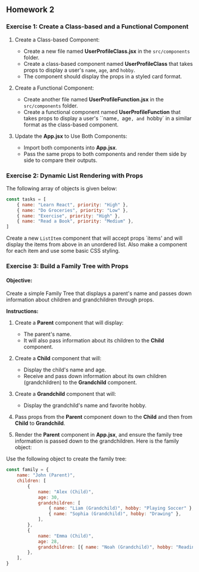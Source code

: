 ## Homework 2

### Exercise 1: Create a Class-based and a Functional Component

1. Create a Class-based Component:

    - Create a new file named **UserProfileClass.jsx** in the `src/components` folder.
    - Create a class-based component named **UserProfileClass** that takes props to display a user's `name`, `age`, and `hobby`.
    - The component should display the props in a styled card format.

2. Create a Functional Component:

    - Create another file named **UserProfileFunction.jsx** in the `src/components` folder.
    - Create a functional component named **UserProfileFunction** that takes props to display a user's ``name`, `age`, and `hobby` in a similar format as the class-based component.

3. Update the **App.jsx** to Use Both Components:

    - Import both components into **App.jsx**.
    - Pass the same props to both components and render them side by side to compare their outputs.

### Exercise 2: Dynamic List Rendering with Props

The following array of objects is given below:

```js
const tasks = [
    { name: "Learn React", priority: "High" },
    { name: "Do Groceries", priority: "Low" },
    { name: "Exercise", priority: "High" },
    { name: "Read a Book", priority: "Medium" },
]
```

Create a new `ListItem` component that will accept props `items' and will display the items from above in an unordered list. Also make a component for each item and use some basic CSS styling.

### Exercise 3: Build a Family Tree with Props

#### Objective:

Create a simple Family Tree that displays a parent's name and passes down information about children and grandchildren through props.

**Instructions:**

1. Create a **Parent** component that will display:

    - The parent's name.
    - It will also pass information about its children to the **Child** component.

2. Create a **Child** component that will:

    - Display the child's name and age.
    - Receive and pass down information about its own children (grandchildren) to the **Grandchild** component.

3. Create a **Grandchild** component that will:
    - Display the grandchild's name and favorite hobby.
4. Pass props from the **Parent** component down to the **Child** and then from **Child** to **Grandchild**.
5. Render the **Parent** component in **App.jsx**, and ensure the family tree information is passed down to the grandchildren. Here is the family object:

Use the following object to create the family tree:

```js
const family = {
    name: "John (Parent)",
    children: [
        {
            name: "Alex (Child)",
            age: 30,
            grandchildren: [
                { name: "Liam (Grandchild)", hobby: "Playing Soccer" },
                { name: "Sophia (Grandchild)", hobby: "Drawing" },
            ],
        },
        {
            name: "Emma (Child)",
            age: 28,
            grandchildren: [{ name: "Noah (Grandchild)", hobby: "Reading" }],
        },
    ],
}
```
